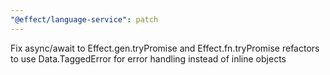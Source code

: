 ```yaml
---
"@effect/language-service": patch
---
```


Fix async/await to Effect.gen.tryPromise and Effect.fn.tryPromise refactors to use Data.TaggedError for error handling instead of inline objects